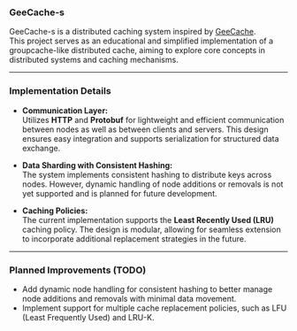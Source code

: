 

### **GeeCache-s**

GeeCache-s is a distributed caching system inspired by [GeeCache](https://github.com/geektutu/7days-golang?tab=readme-ov-file#distributed-cache---geecache).  
This project serves as an educational and simplified implementation of a groupcache-like distributed cache, aiming to explore core concepts in distributed systems and caching mechanisms.

---

### **Implementation Details**

- **Communication Layer:**  
  Utilizes **HTTP** and **Protobuf** for lightweight and efficient communication between nodes as well as between clients and servers. This design ensures easy integration and supports serialization for structured data exchange.

- **Data Sharding with Consistent Hashing:**  
  The system implements consistent hashing to distribute keys across nodes. However, dynamic handling of node additions or removals is not yet supported and is planned for future development.

- **Caching Policies:**  
  The current implementation supports the **Least Recently Used (LRU)** caching policy. The design is modular, allowing for seamless extension to incorporate additional replacement strategies in the future.

---

### **Planned Improvements (TODO)**

- Add dynamic node handling for consistent hashing to better manage node additions and removals with minimal data movement.
- Implement support for multiple cache replacement policies, such as LFU (Least Frequently Used) and LRU-K.  
